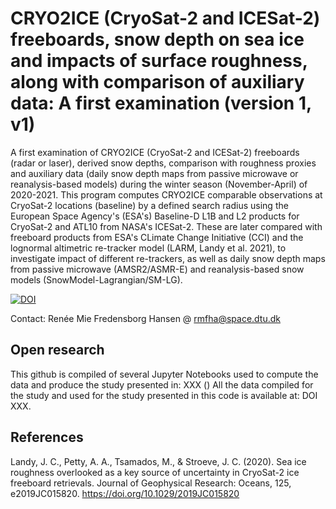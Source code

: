 # CRYO2ICE (CryoSat-2 and ICESat-2) freeboards, snow depth on sea ice and impacts of surface roughness, along with comparison of auxiliary data: A first examination (version 1, v1)
 A first examination of CRYO2ICE (CryoSat-2 and ICESat-2) freeboards (radar or laser), derived snow depths, comparison with roughness proxies and auxiliary data (daily snow depth maps from passive microwave or reanalysis-based models) during the winter season (November-April) of 2020-2021. 
 This program computes CRYO2ICE comparable observations at CryoSat-2 locations (baseline) by a defined search radius using the European Space Agency's (ESA's) Baseline-D L1B and L2 products for CryoSat-2 and ATL10 from NASA's ICESat-2. These are later compared with freeboard products from ESA's CLimate Change Initiative (CCI) and the lognormal altimetric re-tracker model (LARM, Landy et al. 2021), to investigate impact of different re-trackers, as well as daily snow depth maps from passive microwave (AMSR2/ASMR-E) and reanalysis-based snow models (SnowModel-Lagrangian/SM-LG).

[![DOI](https://badgen.net/badge/:DOI/:10.11583/DTU.21369129/:red)](10.11583/DTU.21369129)

Contact: Renée Mie Fredensborg Hansen @ rmfha@space.dtu.dk






## Open research
This github is compiled of several Jupyter Notebooks used to compute the data and produce the study presented in: XXX
()
All the data compiled for the study and used for the study presented in this code is available at: DOI XXX. 

## References
Landy, J. C., Petty, A. A., Tsamados, M., & Stroeve, J. C. (2020). Sea ice roughness overlooked as a key source of uncertainty in CryoSat-2 ice freeboard retrievals. Journal of Geophysical Research: Oceans, 125, e2019JC015820. https://doi.org/10.1029/2019JC015820

